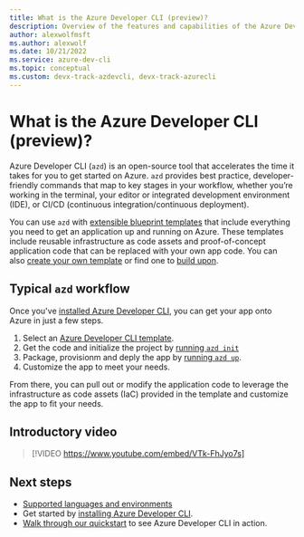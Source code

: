 ```yaml
---
title: What is the Azure Developer CLI (preview)?
description: Overview of the features and capabilities of the Azure Developer CLI that helps developers be more productive when building and deploying apps to Azure.
author: alexwolfmsft
ms.author: alexwolf
ms.date: 10/21/2022
ms.service: azure-dev-cli
ms.topic: conceptual
ms.custom: devx-track-azdevcli, devx-track-azurecli
---
```


# What is the Azure Developer CLI (preview)?

Azure Developer CLI (`azd`) is an open-source tool that accelerates the time it takes for you to get started on Azure. `azd` provides best practice, developer-friendly commands that map to key stages in your workflow, whether you’re working in the terminal, your editor or integrated development environment (IDE), or CI/CD (continuous integration/continuous deployment).

You can use `azd` with [extensible blueprint templates](./azd-templates.md) that include everything you need to get an application up and running on Azure. These templates include reusable infrastructure as code assets and proof-of-concept application code that can be replaced with your own app code. You can also [create your own template](./make-azd-compatible.md?pivots=azd-create) or find one to [build upon](./make-azd-compatible.md?pivots=azd-convert). 

## Typical `azd` workflow

Once you've [installed Azure Developer CLI](./install-azd.md), you can get your app onto Azure in just a few steps.

1. Select an [Azure Developer CLI template](./azd-templates.md#choose-a-template).
2. Get the code and initialize the project by [running `azd init`](./get-started.md)
3. Package, provisionm and deply the app by [running `azd up`](./get-started.md).
4. Customize the app to meet your needs.

From there, you can pull out or modify the application code to leverage the infrastructure as code assets (IaC) provided in the template and customize the app to fit your needs.

## Introductory video

> [!VIDEO https://www.youtube.com/embed/VTk-FhJyo7s]

## Next steps
- [Supported languages and environments](./supported-languages-environments.md)
- Get started by [installing Azure Developer CLI](./install-azd.md).
- [Walk through our quickstart](./get-started.md) to see Azure Developer CLI in action.
